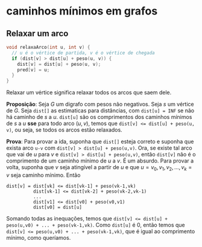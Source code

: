 # caminhos mínimos em grafos

## Relaxar um arco

```cpp
void relaxaArco(int u, int v) {
  // u é o vértice de partida, v é o vértice de chegada
  if (dist[v] > dist[u] + peso(u, v)) {
    dist[v] = dist[u] + peso(u, v);
    pred[v] = u;
  }
}
```

Relaxar um vértice significa relaxar todos os arcos que saem dele.

**Proposição**: Seja $G$ um digrafo com pesos não negativos. Seja $s$ um vértice de $G$. Seja `dist[]` as estimaticas para distâncias, com `dist[u] = INF` se não há caminho de $s$ a $u$.
`dist[u]` são os comprimentos dos caminhos mínimos de $s$ a $u$ **sse** para todo arco $(u, v)$, temos que `dist[v] <= dist[u] + peso(u, v)`, ou seja, se todos os arcos estão relaxados.

**Prova**: Para provar a ida, suponha que `dist[]` esteja correto e suponha que exista arco `u-v` com `dist[v] > dist[u] + peso(u,v)`. Ora, se existe tal arco que vai de $u$ para $v$ e `dist[v] > dist[u] + peso(u,v)`, então `dist[v]` não é o comprimento de um caminho mínimo de $u$ a $v$. É um absurdo.
Para provar a volta, suponha que $v$ seja atingível a partir de $u$ e que
$u = v_0, v_1, v_2, \dots, v_k = v$  seja caminho mínimo. Então 
```
dist[v] = dist[vk] <= dist[vk-1] + peso(vk-1,vk)
          dist[vk-1] <= dist[vk-2] + peso(vk-2,vk-1)
          ...
          dist[v1] <= dist[v0] + peso(v0,v1)
          dist[v0] = dist[u]
```
Somando todas as inequações, temos que 
`dist[v] <= dist[u] + peso(u,v0) + ... + peso(vk-1,vk)`. Como `dist[u]` é 0, então temos que `dist[v] <= peso(u,v0) + ... + peso(vk-1,vk)`, que é igual ao comprimento mínimo, como queríamos.